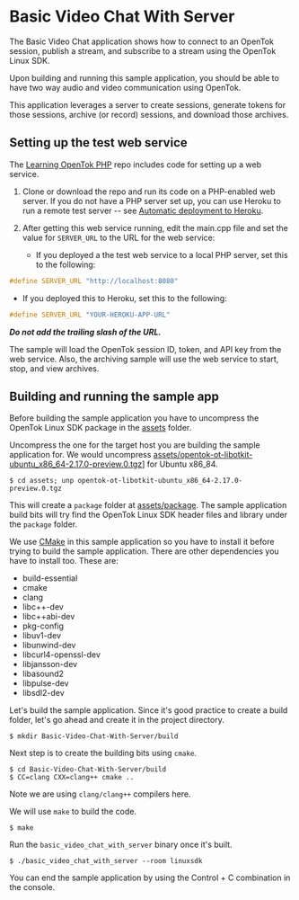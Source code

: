 # Basic Video Chat With Server

The Basic Video Chat application shows how to connect to an OpenTok session,
publish a stream, and subscribe to a stream using the OpenTok Linux SDK.

Upon building and running this sample application, you should be able to have
two way audio and video communication using OpenTok.

This application leverages a server to create sessions, generate tokens for
those sessions, archive (or record) sessions, and download those archives.

## Setting up the test web service

The [Learning OpenTok PHP](https://github.com/opentok/learning-opentok-php) repo
includes code for setting up a web service.

1. Clone or download the repo and run its code on a PHP-enabled web server. If you do not have a
   PHP server set up, you can use Heroku to run a remote test server -- see [Automatic deployment
   to Heroku](https://github.com/opentok/learning-opentok-php#automatic-deployment-to-heroku).

2. After getting this web service running, edit the main.cpp file and set the value for
   `SERVER_URL` to the URL for the web service:

   * If you deployed a the test web service to a local PHP server, set this to the following:

```c
#define SERVER_URL "http://localhost:8080"
```
   * If you deployed this to Heroku, set this to the following:

```c
#define SERVER_URL "YOUR-HEROKU-APP-URL"
```
   ***Do not add the trailing slash of the URL.***

The sample will load the OpenTok session ID, token, and API key from the web service. Also,
the archiving sample will use the web service to start, stop, and view archives.

## Building and running the sample app

Before building the sample application you have to uncompress the OpenTok Linux
SDK package in the [assets](../assets) folder.

Uncompress the one for the target host you are building the sample application
for. We would uncompress
[assets/opentok-ot-libotkit-ubuntu_x86_64-2.17.0-preview.0.tgz](../assets/opentok-ot-libotkit-ubuntu_x86_64-2.17.0-preview.0.tgz)]
for Ubuntu x86_84.

```
$ cd assets; unp opentok-ot-libotkit-ubuntu_x86_64-2.17.0-preview.0.tgz
```

This will create a `package` folder at [assets/package](../assets/package). The
sample application build bits will try find the OpenTok Linux SDK header files
and library under the `package` folder.

We use [CMake](https://cmake.org) in this sample application so you have to
install it before trying to build the sample application. There are other
dependencies you have to install too. These are:
  - build-essential
  - cmake
  - clang
  - libc++-dev
  - libc++abi-dev
  - pkg-config
  - libuv1-dev
  - libunwind-dev
  - libcurl4-openssl-dev
  - libjansson-dev
  - libasound2
  - libpulse-dev
  - libsdl2-dev

Let's build the sample application. Since it's good practice to create a build
folder, let's go ahead and create it in the project directory.

```
$ mkdir Basic-Video-Chat-With-Server/build
```

Next step is to create the building bits using `cmake`.

```
$ cd Basic-Video-Chat-With-Server/build
$ CC=clang CXX=clang++ cmake ..
```

Note we are using `clang/clang++` compilers here.

We will use `make` to build the code.

```
$ make
```

Run the `basic_video_chat_with_server` binary once it's built.

```
$ ./basic_video_chat_with_server --room linuxsdk
```

You can end the sample application by using the Control + C combination in the console.
